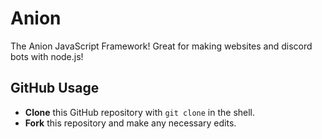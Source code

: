 # Anion
The Anion JavaScript Framework! Great for making websites and discord bots with node.js!

## GitHub Usage
- **Clone** this GitHub repository with `git clone` in the shell.
- **Fork** this repository and make any necessary edits.
